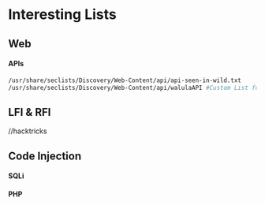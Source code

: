 # Interesting Lists

## Web

#### APIs
```bash
/usr/share/seclists/Discovery/Web-Content/api/api-seen-in-wild.txt
/usr/share/seclists/Discovery/Web-Content/api/walulaAPI #Custom List for apis
```

## LFI & RFI
//hacktricks


## Code Injection
#### SQLi
#### PHP